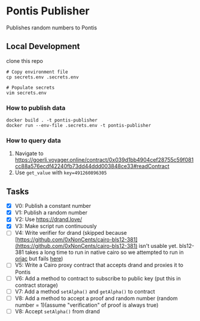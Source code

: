 # Pontis Publisher

Publishes random numbers to Pontis

## Local Development

clone this repo

```shell
# Copy environment file
cp secrets.env .secrets.env

# Populate secrets
vim secrets.env
```

### How to publish data

```shell
docker build . -t pontis-publisher
docker run --env-file .secrets.env -t pontis-publisher
```

### How to query data

1. Navigate to <https://goerli.voyager.online/contract/0x039d1bb4904cef28755c59f081cc88a576ecdf42240fb73dd44ddd003848ce33#readContract>
1. Use `get_value` with `key=491260896305`

## Tasks

- [x] V0: Publish a constant number
- [x] V1: Publish a random number
- [x] V2: Use <https://drand.love/>
- [x] V3: Make script run continuously
- [ ] V4: Write verifier for drand (skipped because [https://github.com/0xNonCents/cairo-bls12-381](https://github.com/0xNonCents/cairo-bls12-381) isn't usable yet. bls12-381 takes a long time to run in native cairo so we attempted to run in [oriac](https://github.com/xJonathanLEI/oriac) but fails [here](https://github.com/xJonathanLEI/oriac/blob/master/src/cairo/lang/vm/cairo_runner.rs#L634))
- [ ] V5: Write a Cairo proxy contract that accepts drand and proxies it to Pontis
- [ ] V6: Add a method to contract to subscribe to public key (put this in contract storage)
- [ ] V7: Add a method `setAlpha()` and `getAlpha()` to contract
- [ ] V8: Add a method to accept a proof and random number (random number = 1)(assume "verification" of proof is always true)
- [ ] V8: Accept `setAlpha()` from drand
